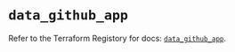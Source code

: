 # `data_github_app`

Refer to the Terraform Registory for docs: [`data_github_app`](https://registry.terraform.io/providers/integrations/github/5.41.0/docs/data-sources/app).
